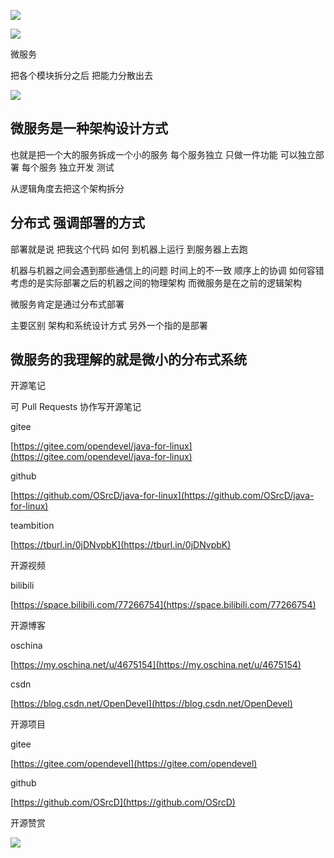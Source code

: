 ![](https://tcs.teambition.net/storage/3121a2d544280db386c80062b80b8dd4d64c?Signature=eyJhbGciOiJIUzI1NiIsInR5cCI6IkpXVCJ9.eyJBcHBJRCI6IjU5Mzc3MGZmODM5NjMyMDAyZTAzNThmMSIsIl9hcHBJZCI6IjU5Mzc3MGZmODM5NjMyMDAyZTAzNThmMSIsIl9vcmdhbml6YXRpb25JZCI6IiIsImV4cCI6MTYxMjc5NjIwMiwiaWF0IjoxNjEyMTkxNDAyLCJyZXNvdXJjZSI6Ii9zdG9yYWdlLzMxMjFhMmQ1NDQyODBkYjM4NmM4MDA2MmI4MGI4ZGQ0ZDY0YyJ9.V3kpgy_AycBSuWvSLicyj78ESuzkoxyrxY2PgNq6xNM&download=image.png "")

![](https://tcs.teambition.net/storage/3121a83191a904727852f0b32b8cbad9f56a?Signature=eyJhbGciOiJIUzI1NiIsInR5cCI6IkpXVCJ9.eyJBcHBJRCI6IjU5Mzc3MGZmODM5NjMyMDAyZTAzNThmMSIsIl9hcHBJZCI6IjU5Mzc3MGZmODM5NjMyMDAyZTAzNThmMSIsIl9vcmdhbml6YXRpb25JZCI6IiIsImV4cCI6MTYxMjc5NjIwMiwiaWF0IjoxNjEyMTkxNDAyLCJyZXNvdXJjZSI6Ii9zdG9yYWdlLzMxMjFhODMxOTFhOTA0NzI3ODUyZjBiMzJiOGNiYWQ5ZjU2YSJ9.ib-FoLeuj-KO2hBSGf9JyRjiXVsKpoAbolhz6rmzZIA&download=image.png "")

微服务 

把各个模块拆分之后 把能力分散出去 

![](https://tcs.teambition.net/storage/31215539811d7775fca4dd32dca1e20ff8d0?Signature=eyJhbGciOiJIUzI1NiIsInR5cCI6IkpXVCJ9.eyJBcHBJRCI6IjU5Mzc3MGZmODM5NjMyMDAyZTAzNThmMSIsIl9hcHBJZCI6IjU5Mzc3MGZmODM5NjMyMDAyZTAzNThmMSIsIl9vcmdhbml6YXRpb25JZCI6IiIsImV4cCI6MTYxMjc5NjIwMiwiaWF0IjoxNjEyMTkxNDAyLCJyZXNvdXJjZSI6Ii9zdG9yYWdlLzMxMjE1NTM5ODExZDc3NzVmY2E0ZGQzMmRjYTFlMjBmZjhkMCJ9._Hk-NKdcmvYmA1zNiSw9nYcr9QJ9YXFrk5zdHjjsn3U&download=image.png "")

## 微服务是一种架构设计方式

也就是把一个大的服务拆成一个小的服务 每个服务独立 只做一件功能 可以独立部署 每个服务 独立开发 测试 

从逻辑角度去把这个架构拆分

## 分布式 强调部署的方式 

部署就是说 把我这个代码 如何 到机器上运行 到服务器上去跑

机器与机器之间会遇到那些通信上的问题 时间上的不一致 顺序上的协调 如何容错 考虑的是实际部署之后的机器之间的物理架构 而微服务是在之前的逻辑架构

微服务肯定是通过分布式部署 



主要区别 架构和系统设计方式 另外一个指的是部署



## 微服务的我理解的就是微小的分布式系统









开源笔记

可 Pull Requests 协作写开源笔记

gitee

[https://gitee.com/opendevel/java-for-linux](https://gitee.com/opendevel/java-for-linux)

github

[https://github.com/OSrcD/java-for-linux](https://github.com/OSrcD/java-for-linux)

teambition

[https://tburl.in/0jDNvpbK](https://tburl.in/0jDNvpbK)

开源视频

bilibili

[https://space.bilibili.com/77266754](https://space.bilibili.com/77266754)

开源博客

oschina

[https://my.oschina.net/u/4675154](https://my.oschina.net/u/4675154)

csdn

[https://blog.csdn.net/OpenDevel](https://blog.csdn.net/OpenDevel)

开源项目

gitee

[https://gitee.com/opendevel](https://gitee.com/opendevel)

github

[https://github.com/OSrcD](https://github.com/OSrcD)

开源赞赏

![](https://tcs.teambition.net/storage/3121aed56e96d914e1046f3b498b493ce232?Signature=eyJhbGciOiJIUzI1NiIsInR5cCI6IkpXVCJ9.eyJBcHBJRCI6IjU5Mzc3MGZmODM5NjMyMDAyZTAzNThmMSIsIl9hcHBJZCI6IjU5Mzc3MGZmODM5NjMyMDAyZTAzNThmMSIsIl9vcmdhbml6YXRpb25JZCI6IiIsImV4cCI6MTYxMjc5NjIwMiwiaWF0IjoxNjEyMTkxNDAyLCJyZXNvdXJjZSI6Ii9zdG9yYWdlLzMxMjFhZWQ1NmU5NmQ5MTRlMTA0NmYzYjQ5OGI0OTNjZTIzMiJ9.-mlQJqtqjwyrbgE8fPvV4i5OsxUn95X6PIVhe-CLVis&download=image.png "")

